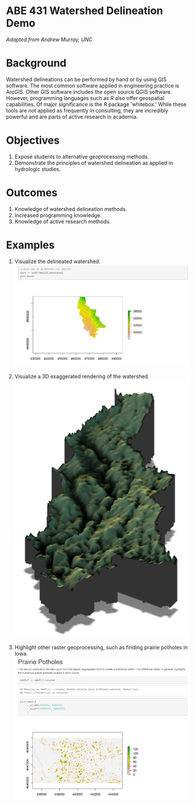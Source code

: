 # ABE 431 Watershed Delineation Demo
*Adapted from Andrew Murray, UNC*

# Background

Watershed delineations can be performed by hand or by using GIS software. The most common software applied in engineering practice is ArcGIS. Other GIS software includes the open source QGIS software. However, programming languages such as *R* also offer geospatial capabilities. Of major significance is the *R* package 'whitebox.' While these tools are not applied as frequently in consulting, they are incredibly powerful and are parts of active research in academia. 

# Objectives

1. Expose students to alternative geoprocessing methods. 
2. Demonstrate the principles of watershed delineation as applied in hydrologic studies. 

# Outcomes

1. Knowledge of watershed delineation methods. 
2. Increased programming knowledge. 
3. Knowledge of active research methods. 

# Examples

1. Visualize the delineated watershed. 
![Watershed in Story County](https://github.com/bnahkala/abe-watersheds/blob/master/img/watershed.png)

2. Visualize a 3D exaggerated rendering of the watershed. 
![3D Watershed in Story County](https://github.com/bnahkala/abe-watersheds/blob/master/img/ray.png)

3. Highlight other raster geoprocessing, such as finding prairie potholes in Iowa. 
![Prairie Potholes in Story County](https://github.com/bnahkala/abe-watersheds/blob/master/img/potholes.png)
